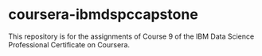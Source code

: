 # coursera-ibmdspccapstone
This repository is for the assignments of Course 9 of the IBM Data Science Professional Certificate on Coursera.
